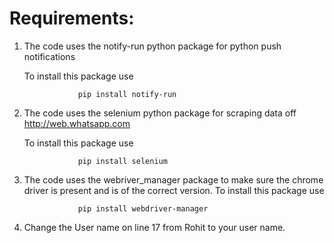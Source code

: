 # Requirements:
 1. The code uses the notify-run python package for python push notifications
    
    To install this package use 
    
                    pip install notify-run
    
 2. The code uses the selenium python package for scraping data off http://web.whatsapp.com
    
    To install this package use 
    
                    pip install selenium
    
 3. The code uses the webriver_manager package to make sure the chrome driver is present and is of the correct version.
    To install this package use 
    
                    pip install webdriver-manager
 
 4. Change the User name on line 17 from Rohit to your user name.
